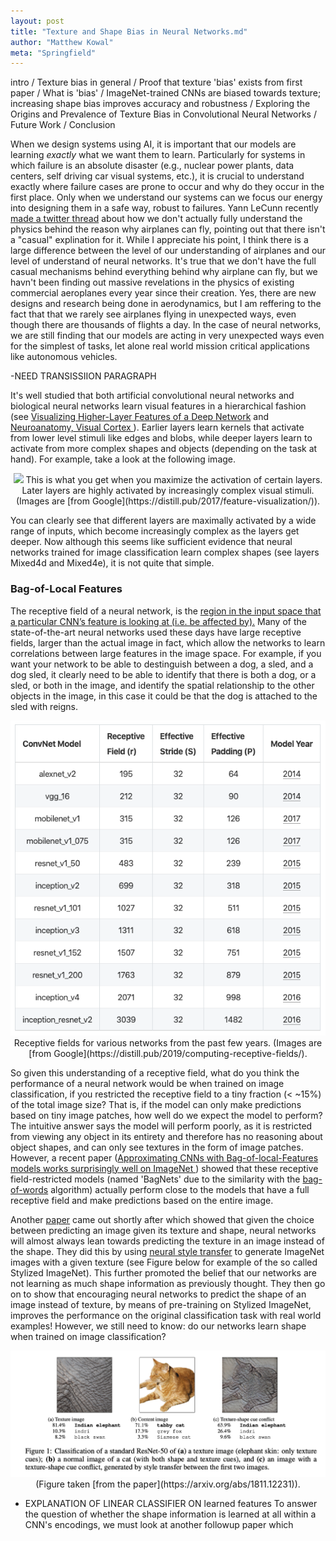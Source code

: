 ```yaml
---
layout: post
title: "Texture and Shape Bias in Neural Networks.md"
author: "Matthew Kowal"
meta: "Springfield"
--- 
```


intro /
Texture bias in general /
Proof that texture 'bias' exists from first paper /
What is 'bias' /
ImageNet-trained CNNs are biased towards texture; increasing shape bias improves accuracy and robustness / 
Exploring the Origins and Prevalence of Texture Bias in Convolutional Neural Networks / 
Future Work / 
Conclusion


When we design systems using AI, it is important that our models are learning *exactly* what we want them to learn. Particularly for systems in which failure is an absolute disaster (e.g., nuclear power plants, data centers, self driving car visual systems, etc.), it is crucial to understand exactly where failure cases are prone to occur and why do they occur in the first place. Only when we understand our systems can we focus our energy into designing them in a safe way, robust to failures. Yann LeCunn recently [made a twitter thread](https://twitter.com/ylecun/status/1225122824039342081) about how we don't actually fully understand the physics behind the reason why airplanes can fly, pointing out that there isn't a "casual" explination for it. While I appreciate his point, I think there is a large difference between the level of our understanding of airplanes and our level of understand of neural networks. It's true that we don't have the full casual mechanisms behind everything behind why airplane can fly, but we havn't been finding out massive revelations in the physics of existing commercial aeroplanes every year since their creation. Yes, there are new designs and research being done in aerodynamics, but I am reffering to the fact that that we rarely see airplanes flying in unexpected ways, even though there are thousands of flights a day. In the case of neural networks, we are still finding that our models are acting in very unexpected ways even for the simplest of tasks, let alone real world mission critical applications like autonomous vehicles. 

 -NEED TRANSISSIION PARAGRAPH

It's well studied that both artificial convolutional neural networks and biological neural networks learn visual features in a hierarchical fashion (see [Visualizing Higher-Layer Features of a Deep Network](https://pdfs.semanticscholar.org/65d9/94fb778a8d9e0f632659fb33a082949a50d3.pdf) and [Neuroanatomy, Visual Cortex
](https://www.ncbi.nlm.nih.gov/books/NBK482504/)). Earlier layers learn kernels that activate from lower level stimuli like edges and blobs, while deeper layers learn to activate from more complex shapes and objects (depending on the task at hand). For example, take a look at the following image.

<p align="center">
  <img src="/images/feature_hierarchy.png"> This is what you get when you maximize the activation of certain layers. Later layers are highly activated by increasingly complex visual stimuli. (Images are [from Google](https://distill.pub/2017/feature-visualization/)).
</p>

You can clearly see that different layers are maximally activated by a wide range of inputs, which become increasingly complex as the layers get deeper. Now although this seems like sufficient evidence that neural networks trained for image classification learn complex shapes (see layers Mixed4d and Mixed4e), it is not quite that simple. 

### Bag-of-Local Features

The receptive field of a neural network, is the [region in the input space that a particular CNN’s feature is looking at (i.e. be affected by).](https://medium.com/mlreview/a-guide-to-receptive-field-arithmetic-for-convolutional-neural-networks-e0f514068807) Many of the state-of-the-art neural networks used these days have large receptive fields, larger than the actual image in fact, which allow the networks to learn correlations between large features in the image space. For example, if you want your network to be able to destinguish between a dog, a sled, and a dog sled, it clearly need to be able to identify that there is both a dog, or a sled, or both in the image, and identify the spatial relationship to the other objects in the image, in this case it could be that the dog is attached to the sled with reigns. 

<p align="center">
  <img src="/images/receptive_field_table.png"> 
  Receptive fields for various networks from the past few years. (Images are [from Google](https://distill.pub/2019/computing-receptive-fields/).
</p>

So given this understanding of a receptive field, what do you think the performance of a neural network would be when trained on image classification, if you restricted the receptive field to a tiny fraction (< ~15%) of the total image size? That is, if the model can only make predictions based on tiny image patches, how well do we expect the model to perform? The intuitive answer says the model will perform poorly, as it is restricted from viewing any object in its entirety and therefore has no reasoning about object shapes, and can only see textures in the form of image patches. However, a recent paper ([Approximating CNNs with Bag-of-local-Features models works surprisingly well on ImageNet
](https://arxiv.org/abs/1904.00760)) showed that these receptive field-restricted models (named 'BagNets' due to the similarity with the [bag-of-words](https://machinelearningmastery.com/gentle-introduction-bag-words-model/) algorithm) actually perform close to the models that have a full receptive field and make predictions based on the entire image. 

Another [paper](https://arxiv.org/abs/1811.12231) came out shortly after which showed that given the choice between predicting an image given its texture and shape, neural networks will almost always lean towards predicting the texture in an image instead of the shape. They did this by using [neural style transfer](https://towardsdatascience.com/light-on-math-machine-learning-intuitive-guide-to-neural-style-transfer-ef88e46697ee) to generate ImageNet images with a given texture (see Figure below for example of the so called Stylized ImageNet). This further promoted the belief that our networks are not learning as much shape information as previously thought. They then go on to show that encouraging neural networks to predict the shape of an image instead of texture, by means of pre-training on Stylized ImageNet, improves the performance on the original classification task with real world examples! However, we still need to know: do our networks learn shape when trained on image classification?

<p align="center">
  <img src="/images/texture_shape_example.png"> (Figure taken [from the paper](https://arxiv.org/abs/1811.12231)).
</p>

- EXPLANATION OF LINEAR CLASSIFIER ON learned features
To answer the question of whether the shape information is learned at all within a CNN's encodings, we must look at another followup paper which 
